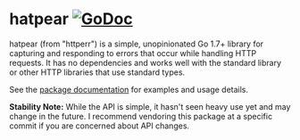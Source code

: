 # hatpear [![GoDoc](https://godoc.org/github.com/bluekeyes/hatpear?status.svg)](http://godoc.org/github.com/bluekeyes/hatpear)

hatpear (from "httperr") is a simple, unopinionated Go 1.7+ library for
capturing and responding to errors that occur while handling HTTP requests. It
has no dependencies and works well with the standard library or other HTTP
libraries that use standard types.

See the [package documentation](https://godoc.org/github.com/bluekeyes/hatpear) for
examples and usage details.

**Stability Note:** While the API is simple, it hasn't seen heavy use yet and
may change in the future. I recommend vendoring this package at a specific
commit if you are concerned about API changes.
